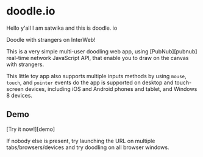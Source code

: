 doodle.io
=========
Hello y'all
I am satwika and this is doodle. io

Doodle with strangers on InterWeb!


This is a very simple multi-user doodling web app, using [PubNub][pubnub] real-time network JavaScript API, that enable you to draw on the canvas with strangers.

This little toy app also supports multiple inputs methods by using `mouse`, `touch`, and `pointer` events do the app is supported on desktop and touch-screen devices, including iOS and Android phones and tablet, and Windows 8 devices.

## Demo

[Try it now!][demo]

If nobody else is present, try launching the URL on multiple tabs/browsers/devices and try doodling on all browser windows.
 

